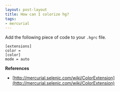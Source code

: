 ```yaml
---
layout: post-layout
title: How can I colorize hg?
tags:
- mercurial
---
```

Add the following piece of code to your `.hgrc` file.

    [extensions]
    color =
    [color]
    mode = auto

**References**  

- [http://mercurial.selenic.com/wiki/ColorExtension](http://mercurial.selenic.com/wiki/ColorExtension)

